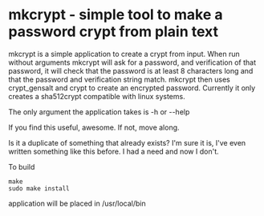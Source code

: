 # mkcrypt - simple tool to make a password crypt from plain text

mkcrypt is a simple application to create a crypt from input. When run
without arguments mkcrypt will ask for a password, and verification of that
password, it will check that the password is at least 8 characters long and
that the password and verification string match. mkcrypt then uses
crypt_gensalt and crypt to create an encrypted password. Currently it only
creates a sha512crypt compatible with linux systems.

The only argument the application takes is -h or --help

If you find this useful, awesome. If not, move along.

Is it a duplicate of something that already exists?
I'm sure it is, I've even written something like this before. I had a need
and now I don't.

To build

    make
    sudo make install

application will be placed in /usr/local/bin



